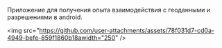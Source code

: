 Приложение для получения опыта взаимодействия с геоданными и разрешениями в android. 

<img src="https://github.com/user-attachments/assets/78f031d7-cd0a-4949-befe-859f1860b18awidth="250" />
